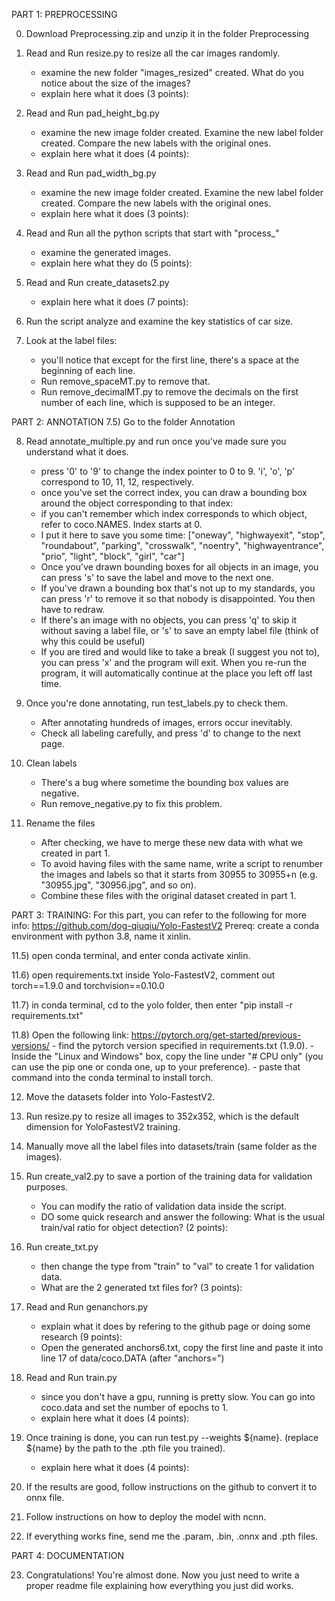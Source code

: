 
PART 1: PREPROCESSING

0) Download Preprocessing.zip and unzip it in the folder Preprocessing

1) Read and Run resize.py to resize all the car images randomly. 
    - examine the new folder "images_resized" created. What do you notice about the size of the images?
    - explain here what it does (3 points):

2) Read and Run pad_height_bg.py 
    - examine the new image folder created. Examine the new label folder created. Compare the new labels with the original ones.
    - explain here what it does (4 points):

3) Read and Run pad_width_bg.py 
    - examine the new image folder created. Examine the new label folder created. Compare the new labels with the original ones.
    - explain here what it does (3 points):

4) Read and Run all the python scripts that start with "process_"
    - examine the generated images.
    - explain here what they do (5 points):

5) Read and Run create_datasets2.py
    - explain here what it does (7 points):

6) Run the script analyze and examine the key statistics of car size.

7) Look at the label files:
    - you'll notice that except for the first line, there's a space at the beginning of each line.
    - Run remove_spaceMT.py to remove that.
    - Run remove_decimalMT.py to remove the decimals on the first number of each line, which is supposed to be an integer.

PART 2: ANNOTATION
7.5) Go to the folder Annotation

8) Read annotate_multiple.py and run once you've made sure you understand what it does.
    - press '0' to '9' to change the index pointer to 0 to 9. 'i', 'o', 'p' correspond to 10, 11, 12, respectively.
    - once you've set the correct index, you can draw a bounding box around the object corresponding to that index: 
    - if you can't remember which index corresponds to which object, refer to coco.NAMES. Index starts at 0.
    - I put it here to save you some time:
        ["oneway", "highwayexit", "stop", "roundabout", "parking", "crosswalk", "noentry", "highwayentrance", "prio", "light", "block", "girl", "car"]
    - Once you've drawn bounding boxes for all objects in an image, you can press 's' to save the label and move to the next one.
    - If you've drawn a bounding box that's not up to my standards, you can press 'r' to remove it so that nobody is disappointed. You then have to redraw.
    - If there's an image with no objects, you can press 'q' to skip it without saving a label file, or 's' to save an empty label file (think of why this could be useful)
    - If you are tired and would like to take a break (I suggest you not to), you can press 'x' and the program will exit. When you re-run the program, it will automatically continue at the place you left off last time.

9) Once you're done annotating, run test_labels.py to check them. 
    - After annotating hundreds of images, errors occur inevitably. 
    - Check all labeling carefully, and press 'd' to change to the next page.

10) Clean labels
    - There's a bug where sometime the bounding box values are negative.
    - Run remove_negative.py to fix this problem.

11) Rename the files
    - After checking, we have to merge these new data with what we created in part 1.
    - To avoid having files with the same name, write a script to renumber the images and labels so that it starts from 30955 to 30955+n (e.g. "30955.jpg", "30956.jpg", and so on).
    - Combine these files with the original dataset created in part 1.

PART 3: TRAINING:
For this part, you can refer to the following for more info: https://github.com/dog-qiuqiu/Yolo-FastestV2
Prereq: create a conda environment with python 3.8, name it xinlin.

11.5) open conda terminal, and enter conda activate xinlin. 

11.6) open requirements.txt inside Yolo-FastestV2, comment out torch==1.9.0 and torchvision==0.10.0

11.7) in conda terminal, cd to the yolo folder, then enter "pip install -r requirements.txt"

11.8) Open the following link: https://pytorch.org/get-started/previous-versions/
    - find the pytorch version specified in requirements.txt (1.9.0).
    - Inside the "Linux and Windows" box, copy the line under "# CPU only" (you can use the pip one or conda one, up to your preference).
    - paste that command into the conda terminal to install torch.


12) Move the datasets folder into Yolo-FastestV2.

13) Run resize.py to resize all images to 352x352, which is the default dimension for YoloFastestV2 training.

14) Manually move all the label files into datasets/train (same folder as the images).

15) Run create_val2.py to save a portion of the training data for validation purposes. 
    - You can modify the ratio of validation data inside the script. 
    - DO some quick research and answer the following: What is the usual train/val ratio for object detection? (2 points):

16) Run create_txt.py 
    - then change the type from "train" to "val" to create 1 for validation data.
    - What are the 2 generated txt files for? (3 points):

17) Read and Run genanchors.py
    - explain what it does by refering to the github page or doing some research (9 points):
    - Open the generated anchors6.txt, copy the first line and paste it into line 17 of data/coco.DATA (after "anchors=")

18) Read and Run train.py
    - since you don't have a gpu, running is pretty slow. You can go into coco.data and set the number of epochs to 1.
    - explain here what it does (4 points):

19) Once training is done, you can run test.py --weights ${name}. (replace ${name} by the path to the .pth file you trained).
    - explain here what it does (4 points):

20) If the results are good, follow instructions on the github to convert it to onnx file.

21) Follow instructions on how to deploy the model with ncnn.

22) If everything works fine, send me the .param, .bin, .onnx and .pth files.

PART 4: DOCUMENTATION

23) Congratulations! You're almost done. Now you just need to write a proper readme file explaining how everything you just did works.
